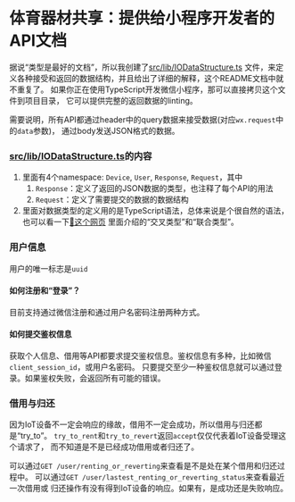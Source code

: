# 体育器材共享：提供给小程序开发者的API文档

据说“类型是最好的文档”，所以我创建了[src/lib/IODataStructure.ts](src/lib/IODataStructure.ts)
文件，来定义各种接受和返回的数据结构，并且给出了详细的解释，这个README文档中就不重复了。
如果你正在使用TypeScript开发微信小程序，那可以直接拷贝这个文件到项目目录，
它可以提供完整的返回数据的linting。

需要说明，所有API都通过header中的query数据来接受数据(对应`wx.request`中的`data`参数)，
通过body发送JSON格式的数据。

### [src/lib/IODataStructure.ts](src/lib/IODataStructure.ts)的内容
1. 里面有4个namespace: `Device`, `User`, `Response`, `Request`，其中
    1. `Response`：定义了返回的JSON数据的类型，也注释了每个API的用法
    2. `Request`：定义了需要提交的数据的数据结构
2. 里面对数据类型的定义用的是TypeScript语法，总体来说是个很自然的语法，
  也可以看一下[🔗这个网页](https://www.tslang.cn/docs/handbook/advanced-types.html)
  里面介绍的“交叉类型”和“联合类型”。

### 用户信息
用户的唯一标志是`uuid`
#### 如何注册和“登录”？
目前支持通过微信注册和通过用户名密码注册两种方式。

#### 如何提交鉴权信息
获取个人信息、借用等API都要求提交鉴权信息。鉴权信息有多种，比如微信`client_session_id`，或用户名密码。
只要提交至少一种鉴权信息就可以通过登录。如果鉴权失败，会返回所有可能的错误。

### 借用与归还
因为IoT设备不一定会响应的缘故，借用不一定会成功，所以借用与归还都是“try_to”。
`try_to_rent`和`try_to_revert`返回`accept`仅仅代表着IoT设备受理这个请求了，
而不知道是不是已经成功借用或者归还了。

可以通过`GET /user/renting_or_reverting`来查看是不是处在某个借用和归还过程中。
可以通过`GET /user/lastest_renting_or_reverting_status`来查看最近一次借用或
归还操作有没有得到IoT设备的响应。如果有，是成功还是失败响应。
